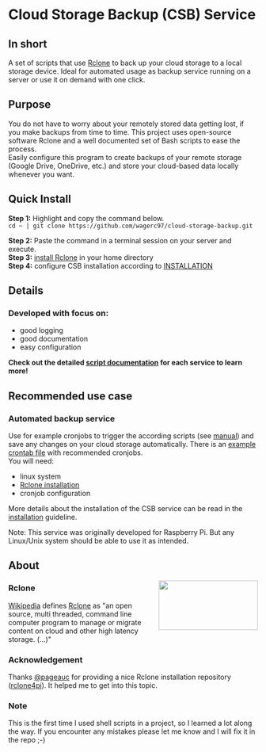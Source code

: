 # Cloud Storage Backup (CSB) Service
## In short
A set of scripts that use [Rclone](#about-rclone) to back up your cloud storage to a local storage device. 
Ideal for automated usage as backup service running on a server or use it on demand with one click.

## Purpose
You do not have to worry about your remotely stored data getting lost, if you make backups from time to time. 
This project uses open-source software Rclone and a well documented set of Bash scripts to ease the process.  
Easily configure this program to create backups of your remote storage (Google Drive, OneDrive, etc.) and store your cloud-based data locally whenever you want.  

## Quick Install
__Step 1:__ Highlight and copy the command below.    
``cd ~ | git clone https://github.com/wagerc97/cloud-storage-backup.git``   

__Step 2:__ Paste the command in a terminal session on your server and execute.  
__Step 3:__ [install Rclone](https://rclone.org/install/) in your home directory     
__Step 4:__ configure CSB installation according to [INSTALLATION](/howto/INSTALLATION.txt)   

## Details
### Developed with focus on:
- good logging
- good documentation
- easy configuration

__Check out the detailed [script documentation](/src/scripts/control) for each service to learn more!__

## Recommended use case
### Automated backup service
Use for example cronjobs to trigger the according scripts (see [manual](/howto/MANUAL.txt)) and save any changes on your cloud storage automatically. 
There is an [example crontab file](/src/maintenance/example-crontab.txt) with recommended cronjobs.  
You will need: 
- linux system
- [Rclone installation](https://rclone.org/install/)
- cronjob configuration

More details about the installation of the CSB service can be read in the [installation](/howto/INSTALLATION.txt) guideline.

Note: This service was originally developed for Raspberry Pi. But any Linux/Unix system should be able to use it as intended.

## About 

<img align="right" src="https://rclone.org/img/logo_on_light__horizontal_color.svg" width="200" height="100" >

### Rclone 
[Wikipedia](https://en.wikipedia.org/wiki/Rclone) defines [Rclone](https://rclone.org/#about) as "an open source, multi threaded, command line computer program to manage or migrate content on cloud and other high latency storage. (...)"  

### Acknowledgement
Thanks [@pageauc](https://github.com/pageauc) for providing a nice Rclone installation repository ([rclone4pi](https://github.com/pageauc/rclone4pi)). It helped me to get into this topic. 

### Note 
This is the first time I used shell scripts in a project, so I learned a lot along the way. If you encounter any mistakes please let me know and I will fix it in the repo ;-)
